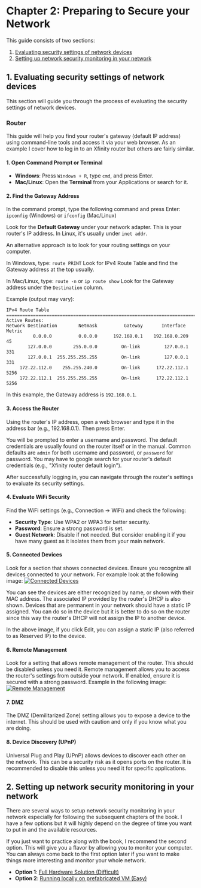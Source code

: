 # Chapter 2: Preparing to Secure your Network

This guide consists of two sections:
1. [Evaluating security settings of network devices](#networkdevices)
2. [Setting up network security monitoring in your network](#nsm)

<a name="networkdevices"></a>
## 1. Evaluating security settings of network devices
This section will guide you through the process of evaluating the security settings of network devices.

### Router
This guide will help you find your router's gateway (default IP address) using command-line tools and access it via your web browser. As an example I cover how to log in to an Xfinity router but others are fairly similar.

#### 1. Open Command Prompt or Terminal
- **Windows**: Press `Windows + R`, type `cmd`, and press Enter.
- **Mac/Linux**: Open the **Terminal** from your Applications or search for it.

#### 2. Find the Gateway Address

In the command prompt, type the following command and press Enter:
```ipconfig``` (Windows) or ```ifconfig``` (Mac/Linux)

Look for the **Default Gateway** under your network adapter. This is your router's IP address. In Linux, it's usually under `inet addr`.

An alternative approach is to look for your routing settings on your computer.

In Windows, type:
```route PRINT```
Look for IPv4 Route Table and find the Gateway address at the top usually.

In Mac/Linux, type:
```route -n``` or ```ip route show```
Look for the Gateway address under the `Destination` column.

Example (output may vary):
```
IPv4 Route Table
===========================================================================
Active Routes:
Network Destination        Netmask          Gateway       Interface  Metric
          0.0.0.0          0.0.0.0      192.168.0.1    192.168.0.209     45
        127.0.0.0        255.0.0.0         On-link         127.0.0.1    331
        127.0.0.1  255.255.255.255         On-link         127.0.0.1    331
     172.22.112.0    255.255.240.0         On-link      172.22.112.1   5256
     172.22.112.1  255.255.255.255         On-link      172.22.112.1   5256
```

In this example, the Gateway address is `192.168.0.1`.

#### 3. Access the Router
Using the router's IP address, open a web browser and type it in the address bar (e.g., 192.168.0.1). Then press Enter.

You will be prompted to enter a username and password. The default credentials are usually found on the router itself or in the manual. Common defaults are `admin` for both username and password, or `password` for password. You may have to google search for your router's default credentials (e.g., "Xfinity router default login").

After successfully logging in, you can navigate through the router's settings to evaluate its security settings.

#### 4. Evaluate WiFi Security
Find the WiFi settings (e.g., Connection -> WiFi) and check the following:
- **Security Type**: Use WPA2 or WPA3 for better security.
- **Password**: Ensure a strong password is set.
- **Guest Network**: Disable if not needed. But consider enabling it if you have many guest as it isolates them from your main network.

#### 5. Connected Devices
Look for a section that shows connected devices. Ensure you recognize all devices connected to your network. For example look at the following image:
[![Connected Devices](img/connected-devices.png)](img/connected-devices.png)

You can see the devices are either recognized by name, or shown with their MAC address. The associated IP provided by the router's DHCP is also shown. Devices that are permanent in your network should have a static IP assigned. You can do so in the device but it is better to do so on the router since this way the router's DHCP will not assign the IP to another device.

In the above image, if you click Edit, you can assign a static IP (also referred to as Reserved IP) to the device.

#### 6. Remote Management
Look for a setting that allows remote management of the router. This should be disabled unless you need it. Remote management allows you to access the router's settings from outside your network. If enabled, ensure it is secured with a strong password. Example in the following image:
[![Remote Management](img/remote-management.png)](img/remote-management.png)

#### 7. DMZ
The DMZ (Demilitarized Zone) setting allows you to expose a device to the internet. This should be used with caution and only if you know what you are doing.

#### 8. Device Discovery (UPnP)
Universal Plug and Play (UPnP) allows devices to discover each other on the network. This can be a security risk as it opens ports on the router. It is recommended to disable this unless you need it for specific applications.

<a name="nsm"></a>
## 2. Setting up network security monitoring in your network

There are several ways to setup network security monitoring in your network especially for following the subsequent chapters of the book. I have a few options but it will highly depend on the degree of time you want to put in and the available resources.

If you just want to practice along with the book, I recommend the second option. This will give you a flavor by allowing you to monitor your computer. You can always come back to the first option later if you want to make things more interesting and monitor your whole network.

- **Option 1**: [Full Hardware Solution (Difficult)](../chapter_02/full-hardware-solution.md)
- **Option 2**: [Running locally on prefabricated VM (Easy)](../chapter_02/running-locally-on-prefabricated-vm.md)

<a name="nsm-hardware"></a>
